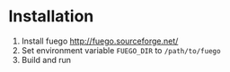 # Installation

1. Install fuego http://fuego.sourceforge.net/
1. Set environment variable `FUEGO_DIR` to `/path/to/fuego`
1. Build and run
